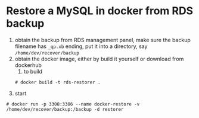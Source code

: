 
# Restore a MySQL in docker from RDS backup

1. obtain the backup from RDS management panel, make sure the backup filename has `_qp.xb` ending, put it into a directory, say `/home/dev/recover/backup`
2. obtain the docker image, either by build it yourself or download from dockerhub
   1. to build  
   ```
   # docker build -t rds-restorer .
   ```
3. start  
  ```
  # docker run -p 3308:3306 --name docker-restore -v /home/dev/recover/backup:/backup -d restorer
  ```

